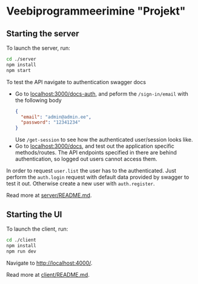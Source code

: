 # Veebiprogrammeerimine "Projekt"

## Starting the server

To launch the server, run:

```sh
cd ./server
npm install
npm start
```

To test the API navigate to authentication swagger docs

- Go to [localhost:3000/docs-auth](http://localhost:3000/docs-auth), and peform the `/sign-in/email` with the following body
  ```json
  {
    "email": "admin@admin.ee",
    "password": "12341234"
  }
  ```
  Use `/get-session` to see how the authenticated user/session looks like.
- Go to [localhost:3000/docs](http://localhost:3000/docs), and test out the application specific methods/routes. The API endpoints specified in there are behind authentication, so logged out users cannot access them.

In order to request `user.list` the user has to the authenticated. Just perform the `auth.login` request with default data provided by swagger to test it out. Otherwise create a new user with `auth.register`.

Read more at [server/README.md](./server/README.md).

## Starting the UI

To launch the client, run:

```sh
cd ./client
npm install
npm run dev
```

Navigate to [http://localhost:4000/](http://localhost:4000/).

Read more at [client/README.md](./client/README.md).
